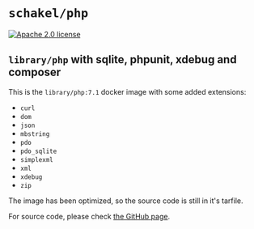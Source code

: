 # `schakel/php`

[![Apache 2.0 license][license-shield]][license]


## `library/php` with sqlite, phpunit, xdebug and composer

This is the `library/php:7.1` docker image with some added extensions:

- `curl`
- `dom`
- `json`
- `mbstring`
- `pdo`
- `pdo_sqlite`
- `simplexml`
- `xml`
- `xdebug`
- `zip`

The image has been optimized, so the source code is still in it's tarfile.

For source code, please check [the GitHub page][github].

[github]: https://github.com/schakelmarketeers/docker-images
[license]: ../LICENSE.md
[license-shield]: https://img.shields.io/github/license/schakelmarketeers/docker.svg
